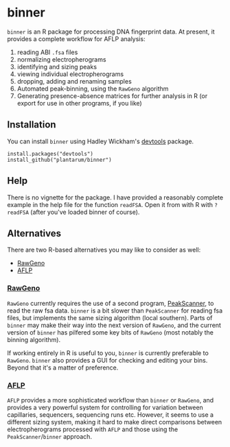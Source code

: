 # binner

`binner` is an R package for processing DNA fingerprint data. At present, it
provides a complete workflow for AFLP analysis:

1. reading ABI `.fsa` files
2. normalizing electropherograms
2. identifying and sizing peaks
4. viewing individual electropherograms
5. dropping, adding and renaming samples
6. Automated peak-binning, using the `RawGeno` algorithm
7. Generating presence-absence matrices for further analysis in R (or
   export for use in other programs, if you like)

## Installation

You can install `binner` using Hadley Wickham's
[devtools](https://github.com/hadley/devtools) package.

    install.packages("devtools")
    install_github("plantarum/binner")

## Help

There is no vignette for the package. I have provided a reasonably complete
example in the help file for the function `readFSA`. Open it from with R
with `?readFSA` (after you've loaded binner of course).

## Alternatives
There are two R-based alternatives you may like to consider as well:
- [RawGeno](http://sourceforge.net/projects/rawgeno/)
- [AFLP](https://r-forge.r-project.org/projects/aflp/)

### [RawGeno](http://sourceforge.net/projects/rawgeno/)

`RawGeno` currently requires the use of a second program,
[PeakScanner](https://www.lifetechnologies.com/order/catalog/product/4381867),
to read the raw fsa data. `binner` is a bit slower than `PeakScanner` for
reading fsa files, but implements the same sizing algorithm (local
southern). Parts of `binner` may make their way into the next version of
`RawGeno`, and the current version of `binner` has pilfered some key bits of
`RawGeno` (most notably the binning algorithm).

If working entirely in R is useful to you, `binner` is currently preferable
to `RawGeno`. `binner` also provides a GUI for checking and editing your bins.
Beyond that it's a matter of preference.

### [AFLP](https://r-forge.r-project.org/projects/aflp/)

`AFLP` provides a more sophisticated workflow than `binner` or `RawGeno`, and
provides a very powerful system for controlling for variation between
capillaries, sequencers, sequencing runs etc. However, it seems to use a
different sizing system, making it hard to make direct comparisons between
electropherograms processed with `AFLP` and those using the
`PeakScanner`/`binner` approach. 
